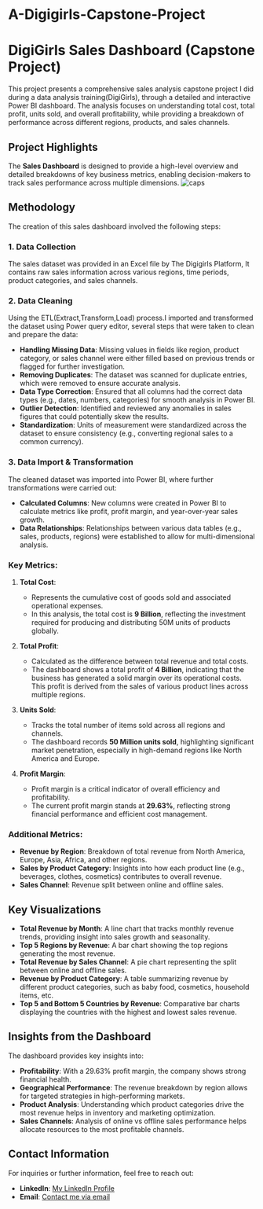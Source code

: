 # A-Digigirls-Capstone-Project
# DigiGirls Sales Dashboard (Capstone Project)

This project presents a comprehensive sales analysis capstone project I did during a data analysis training(DigiGirls), through a detailed and interactive Power BI dashboard. The analysis focuses on understanding total cost, total profit, units sold, and overall profitability, while providing a breakdown of performance across different regions, products, and sales channels.

## Project Highlights

The **Sales Dashboard** is designed to provide a high-level overview and detailed breakdowns of key business metrics, enabling decision-makers to track sales performance across multiple dimensions.
![caps](https://github.com/user-attachments/assets/fceab375-a4c5-4610-918b-16865c29c29e)

## Methodology

The creation of this sales dashboard involved the following steps:

### 1. Data Collection
The sales dataset was provided in an Excel file by The Digigirls Platform, It contains raw sales information across various regions, time periods, product categories, and sales channels.

### 2. Data Cleaning
Using the ETL(Extract,Transform,Load) process.I imported and transformed the dataset using Power query editor, several steps that were taken to clean and prepare the data:

- **Handling Missing Data**: Missing values in fields like region, product category, or sales channel were either filled based on previous trends or flagged for further investigation.
- **Removing Duplicates**: The dataset was scanned for duplicate entries, which were removed to ensure accurate analysis.
- **Data Type Correction**: Ensured that all columns had the correct data types (e.g., dates, numbers, categories) for smooth analysis in Power BI.
- **Outlier Detection**: Identified and reviewed any anomalies in sales figures that could potentially skew the results.
- **Standardization**: Units of measurement were standardized across the dataset to ensure consistency (e.g., converting regional sales to a common currency).

### 3. Data Import & Transformation
The cleaned dataset was imported into Power BI, where further transformations were carried out:
- **Calculated Columns**: New columns were created in Power BI to calculate metrics like profit, profit margin, and year-over-year sales growth.
- **Data Relationships**: Relationships between various data tables (e.g., sales, products, regions) were established to allow for multi-dimensional analysis.

### Key Metrics:
1. **Total Cost**: 
   - Represents the cumulative cost of goods sold and associated operational expenses.
   - In this analysis, the total cost is **9 Billion**, reflecting the investment required for producing and distributing 50M units of products globally.

2. **Total Profit**:
   - Calculated as the difference between total revenue and total costs.
   - The dashboard shows a total profit of **4 Billion**, indicating that the business has generated a solid margin over its operational costs. This profit is derived from the sales of various product lines across multiple regions.

3. **Units Sold**:
   - Tracks the total number of items sold across all regions and channels.
   - The dashboard records **50 Million units sold**, highlighting significant market penetration, especially in high-demand regions like North America and Europe.

4. **Profit Margin**:
   - Profit margin is a critical indicator of overall efficiency and profitability.
   - The current profit margin stands at **29.63%**, reflecting strong financial performance and efficient cost management.

### Additional Metrics:
- **Revenue by Region**: Breakdown of total revenue from North America, Europe, Asia, Africa, and other regions.
- **Sales by Product Category**: Insights into how each product line (e.g., beverages, clothes, cosmetics) contributes to overall revenue.
- **Sales Channel**: Revenue split between online and offline sales.

## Key Visualizations

- **Total Revenue by Month**: A line chart that tracks monthly revenue trends, providing insight into sales growth and seasonality.
- **Top 5 Regions by Revenue**: A bar chart showing the top regions generating the most revenue.
- **Total Revenue by Sales Channel**: A pie chart representing the split between online and offline sales.
- **Revenue by Product Category**: A table summarizing revenue by different product categories, such as baby food, cosmetics, household items, etc.
- **Top 5 and Bottom 5 Countries by Revenue**: Comparative bar charts displaying the countries with the highest and lowest sales revenue.

## Insights from the Dashboard

The dashboard provides key insights into:
- **Profitability**: With a 29.63% profit margin, the company shows strong financial health.
- **Geographical Performance**: The revenue breakdown by region allows for targeted strategies in high-performing markets.
- **Product Analysis**: Understanding which product categories drive the most revenue helps in inventory and marketing optimization.
- **Sales Channels**: Analysis of online vs offline sales performance helps allocate resources to the most profitable channels.

## Contact Information

For inquiries or further information, feel free to reach out:

- **LinkedIn**: [My LinkedIn Profile](https://www.linkedin.com/in/victoria-ojubuyi-02a78b22a?utm_source=share&utm_campaign=share_via&utm_content=profile&utm_medium=android_app)
- **Email**: [Contact me via email](victoriaayoojubuyi@gmail.com)

